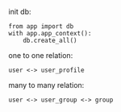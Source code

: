 init db:

    from app import db
    with app.app_context():
        db.create_all()

one to one relation:

    user <-> user_profile

many to many relation:

    user <-> user_group <-> group
